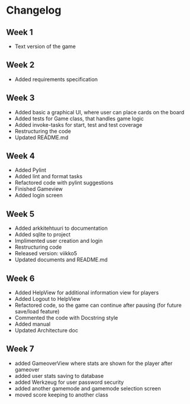 # Changelog

## Week 1
- Text version of the game

## Week 2
- Added requirements specification

## Week 3
- Added basic a graphical UI, where user can place cards on the board
- Added tests for Game class, that handles game logic
- Added invoke-tasks for start, test and test coverage
- Restructuring the code
- Updated README.md

## Week 4
- Added Pylint
- Added lint and format tasks
- Refactored code with pylint suggestions
- Finished Gameview
- Added login screen

## Week 5
- Added arkkitehtuuri to documentation
- Added sqlite to project
- Implimented user creation and login
- Restructuring code
- Released version: viikko5
- Updated documents and README.md

## Week 6
- Added HelpView for additional information view for players
- Added Logout to HelpView
- Refactored code, so the game can continue after pausing (for future save/load feature)
- Commented the code with Docstring style
- Added manual
- Updated Architecture doc

## Week 7
- added GameoverView where stats are shown for the player after gameover
- added user stats saving to database
- added Werkzeug for user password security
- added another gamemode and gamemode selection screen
- moved score keeping to another class